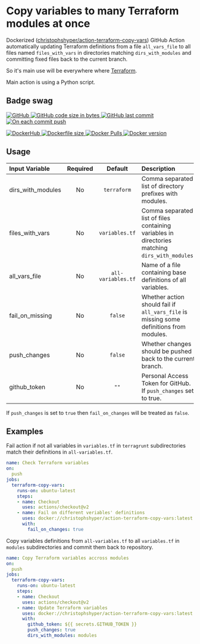 # Copy variables to many Terraform modules at once

Dockerized ([christophshyper/action-terraform-copy-vars](https://hub.docker.com/repository/docker/christophshyper/action-terraform-copy-vars)) GitHub Action automatically updating Terraform definitions from a file `all_vars_file` to all files named `files_with_vars` in directories matching `dirs_with_modules` and committing fixed files back to the current branch.

So it's main use will be everywhere where [Terraform](https://github.com/hashicorp/terraform).

Main action is using a Python script.


## Badge swag
[
![GitHub](https://img.shields.io/badge/github-ChristophShyper%2Faction--terraform--copy--vars-brightgreen.svg?style=flat-square&logo=github)
![GitHub code size in bytes](https://img.shields.io/github/languages/code-size/christophshyper/action-terraform-copy-vars?color=brightgreen&label=Code%20size&style=flat-square&logo=github)
![GitHub last commit](https://img.shields.io/github/last-commit/christophshyper/action-terraform-copy-vars?color=brightgreen&label=Last%20commit&style=flat-square&logo=github)
![On each commit push](https://img.shields.io/github/workflow/status/christophshyper/action-terraform-copy-vars/On%20each%20commit%20push?color=brightgreen&label=Actions&logo=github&style=flat-square)
](https://github.com/christophshyper/action-terraform-copy-vars "shields.io")

[
![DockerHub](https://img.shields.io/badge/docker-christophshyper%2Faction--terraform--copy--vars-blue.svg?style=flat-square&logo=docker)
![Dockerfile size](https://img.shields.io/github/size/christophshyper/action-terraform-copy-vars/Dockerfile?label=Dockerfile&style=flat-square&logo=docker)
![Docker Pulls](https://img.shields.io/docker/pulls/christophshyper/action-terraform-copy-vars?color=blue&label=Pulls&logo=docker&style=flat-square)
![Docker version](https://img.shields.io/docker/v/christophshyper/action-terraform-copy-vars?color=blue&label=Version&logo=docker&style=flat-square)
](https://hub.docker.com/r/christophshyper/action-terraform-copy-vars "shields.io")


## Usage

Input Variable | Required | Default |Description
:--- | :---: | :---: | :---
dirs_with_modules | No | `terraform` | Comma separated list of directory prefixes with modules.
files_with_vars | No | `variables.tf` | Comma separated list of files containing variables in directories matching `dirs_with_modules`.
all_vars_file | No | `all-variables.tf` | Name of a file containing base definitions of all variables. 
fail_on_missing | No | `false` | Whether action should fail if `all_vars_file` is missing some definitions from modules. 
push_changes | No | `false` | Whether changes should be pushed back to the current branch.
github_token | No | `""` | Personal Access Token for GitHub. If `push_changes` set to true. 

If `push_changes` is set to `true` then `fail_on_changes` will be treated as `false`.


## Examples

Fail action if not all variables in `variables.tf` in `terragrunt` subdirectories match their definitions in `all-variables.tf`.
```yaml
name: Check Terraform variables
on:
  push
jobs:
  terraform-copy-vars:
    runs-on: ubuntu-latest
    steps:
    - name: Checkout
      uses: actions/checkout@v2
    - name: Fail on different veriables' definitions
      uses: docker://christophshyper/action-terraform-copy-vars:latest
      with:
        fail_on_changes: true
```

Copy variables definitions from `all-variables.tf` to all `variables.tf` in `modules` subdirectories and commit them back to repository.
```yaml
name: Copy Terraform variables accross modules
on:
  push
jobs:
  terraform-copy-vars:
    runs-on: ubuntu-latest
    steps:
    - name: Checkout
      uses: actions/checkout@v2
    - name: Update Terraform variables
      uses: docker://christophshyper/action-terraform-copy-vars:latest
      with:
        github_token: ${{ secrets.GITHUB_TOKEN }}
        push_changes: true
        dirs_with_modules: modules
```
